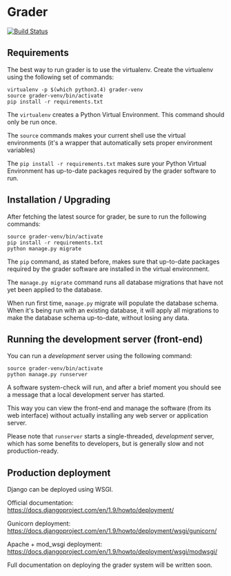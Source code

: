 # Grader

[![Build Status](https://travis-ci.org/samupl/python-parametrized-tests.svg?branch=master)](https://travis-ci.org/samupl/python-parametrized-tests)

## Requirements

The best way to run grader is to use the virtualenv. Create the virtualenv using the following set of commands:

```
virtualenv -p $(which python3.4) grader-venv
source grader-venv/bin/activate
pip install -r requirements.txt
```

The `virtualenv` creates a Python Virtual Environment. This command should only be run once.

The `source` commands makes your current shell use the virtual environments (it's a wrapper that automatically sets proper environment variables)

The `pip install -r requirements.txt` makes sure your Python Virtual Environment has up-to-date packages required by the grader software to run.

## Installation / Upgrading

After fetching the latest source for grader, be sure to run the following commands:

```
source grader-venv/bin/activate
pip install -r requirements.txt
python manage.py migrate
```

The `pip` command, as stated before, makes sure that up-to-date packages required by the grader software are installed in the virtual environment.

The `manage.py migrate` command runs all database migrations that have not yet been applied to the database.

When run first time, `manage.py` migrate will populate the database schema. When it's being run with an existing database, it will apply all migrations to make the database schema up-to-date, without losing any data.

## Running the development server (front-end)

You can run a _development_ server using the following command:

```
source grader-venv/bin/activate
python manage.py runserver
```

A software system-check will run, and after a brief moment you should see a message that a local development server has started.

This way you can view the front-end and manage the software (from its web interface) without actually installing any web server or application server.

Please note that `runserver` starts a single-threaded, *development* server, which has some benefits to developers, but is generally slow and not production-ready.

## Production deployment

Django can be deployed using WSGI.

Official documentation: https://docs.djangoproject.com/en/1.9/howto/deployment/

Gunicorn deployment: https://docs.djangoproject.com/en/1.9/howto/deployment/wsgi/gunicorn/

Apache + mod_wsgi deployment: https://docs.djangoproject.com/en/1.9/howto/deployment/wsgi/modwsgi/

Full documentation on deploying the grader system will be written soon.